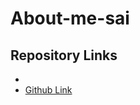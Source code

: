 # About-me-sai
## Repository Links

 * [](https://github.com/Saikrishna1545/About-me-sai)
 * [Github Link](https://github.com/Saikrishna1545/About-me-sai) 


 ## 
